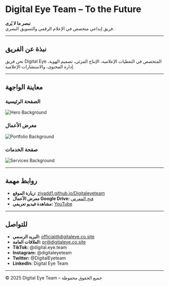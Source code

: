# Digital Eye Team – To the Future

**نبصر ما لا يُرى**  
فريق إبداعي متخصص في الإعلام الرقمي والتسويق البصري.

---

## نبذة عن الفريق
نحن فريق Digital Eye المتخصص في التغطيات الإعلامية، الإنتاج المرئي، تصميم الهوية، إدارة المحتوى، والاستشارات الإعلامية.

---

## معاينة الواجهة

### الصفحة الرئيسية
![Hero Background](https://raw.githubusercontent.com/Ziyadd1/Digitaleyeteam/main/images/hero-bg.jpg)
### معرض الأعمال
![Portfolio Background](https://raw.githubusercontent.com/Ziyadd1/Digitaleyeteam/main/images/portfolio-bg.jpg)

### صفحة الخدمات
![Services Background](https://raw.githubusercontent.com/Ziyadd1/Digitaleyeteam/main/images/services-bg.jpg)

---

## روابط مهمة

- **زيارة الموقع:** [ziyadd1.github.io/Digitaleyeteam](https://ziyadd1.github.io/Digitaleyeteam/)
- **معرض الأعمال Google Drive:** [فتح المعرض](https://drive.google.com/drive/folders/1Jr95wM8h7TppfD30eUCXiBCl1MiMTu7M?usp=share_link)
- **مشاهدة فيديو تعريفي:** [YouTube](https://youtu.be/7tp9fA9-e9I?feature=shared)

---

## للتواصل

- **البريد الرسمي:** official@digitaleye.co.site  
- **العلاقات العامة:** pr@digitaleye.co.site  
- **TikTok:** @digital.eye.team  
- **Instagram:** @digitaleyeteam  
- **Twitter:** @DigitalEyeteam  
- **LinkedIn:** Digital Eye Team

---

© 2025 Digital Eye Team – جميع الحقوق محفوظة
